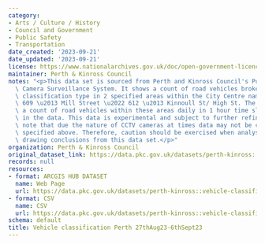 ```yaml
---
category:
- Arts / Culture / History
- Council and Government
- Public Safety
- Transportation
date_created: '2023-09-21'
date_updated: '2023-09-21'
license: https://www.nationalarchives.gov.uk/doc/open-government-licence/version/3/
maintainer: Perth & Kinross Council
notes: "<p>This data set is sourced from Perth and Kinross Council's Public Space\
  \ Camera Surveillance System. It shows a count of road vehicles broken down by vehicle\
  \ classification type in 2 specified areas within the City Centre namely: \u2022\
  \ 609 \u2013 Mill Street \u2022 612 \u2013 Kinnoull St/ High St. The data set shows\
  \ a count of road vehicles within these areas daily in 1 hour time slots as specified\
  \ in the data. This data is experimental and subject to further refinement. Please\
  \ note that due the nature of CCTV cameras at times data may not be collected as\
  \ specified above. Therefore, caution should be exercised when analysing data and\
  \ drawing conclusions from this data set.</p>"
organization: Perth & Kinross Council
original_dataset_link: https://data.pkc.gov.uk/datasets/perth-kinross::vehicle-classification-perth-27thaug23-6thsept23
records: null
resources:
- format: ARCGIS HUB DATASET
  name: Web Page
  url: https://data.pkc.gov.uk/datasets/perth-kinross::vehicle-classification-perth-27thaug23-6thsept23
- format: CSV
  name: CSV
  url: https://data.pkc.gov.uk/datasets/perth-kinross::vehicle-classification-perth-27thaug23-6thsept23.csv?where=1=1
schema: default
title: Vehicle classification Perth 27thAug23-6thSept23
---
```

